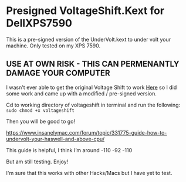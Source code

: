 # Presigned VoltageShift.Kext for DellXPS7590
This is a pre-signed version of the UnderVolt.kext to under volt your machine. Only tested on my XPS 7590.

## USE AT OWN RISK - THIS CAN PERMENANTLY DAMAGE YOUR COMPUTER

I wasn't ever able to get the original Voltage Shift to work [Here](https://github.com/sicreative/VoltageShift) so I did some work and came up with a modified / pre-signed version. 

Cd to working directory of voltageshift in terminal and run the following:
`sudo chmod +x voltageshift`

Then you will be good to go!

https://www.insanelymac.com/forum/topic/331775-guide-how-to-undervolt-your-haswell-and-above-cpu/

This guide is helpful, I think I’m around -110 -92 -110

But am still testing. Enjoy!

I'm sure that this works with other Hacks/Macs but I have yet to test.
